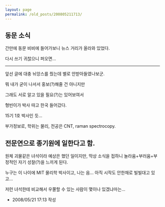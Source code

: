 ```yaml
---
layout: page
permalink: /old_posts/200805211713/
---
```


## 동문 소식

간만에 동문 비비에 들어가보니 뉴스 거리가 올라와 있었다.

다시 쓰기 귀찮으니 퍼오면...

------------------
앞선 글에 대충 뉘앙스를 줬는데 별로 안받아들였나보군.

뭐 내가 굳이 나서서 홍보(?)해줄 건 아니지만

그래도 서로 알고 있을 필요(?)는 있어보여서

형빈이가 박사 따고 한국 들어갔다.

15기 1호 박사인 듯...

부가정보로, 학위는 물리, 전공은 CNT, raman spectrocopy.

전문연으로 종기원에 일한다고 함.
------------------

원체 괴물같은 녀석이라 예상은 했던 일이지만, 막상 소식을 접하니 놀라움+부러움+부정적인 자기 성찰(?)을 느끼게 된다.

누구는 이 나이에 MIT 물리학 박사이고, 나는 음... 아직 시작도 안한채로 빌빌대고 있고...

저런 녀석한테 비교해서 우쭐할 수 있는 사람이 몇이나 있겠냐마는...







- 2008/05/21 17:13 작성